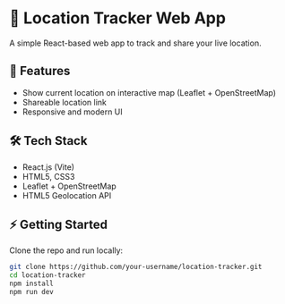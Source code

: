 # 📍 Location Tracker Web App  

A simple React-based web app to track and share your live location.  

## 🚀 Features  
- Show current location on interactive map (Leaflet + OpenStreetMap)  
- Shareable location link  
- Responsive and modern UI  

## 🛠️ Tech Stack  
- React.js (Vite)  
- HTML5, CSS3  
- Leaflet + OpenStreetMap  
- HTML5 Geolocation API  

## ⚡ Getting Started  
Clone the repo and run locally:  
```bash
git clone https://github.com/your-username/location-tracker.git
cd location-tracker
npm install
npm run dev
